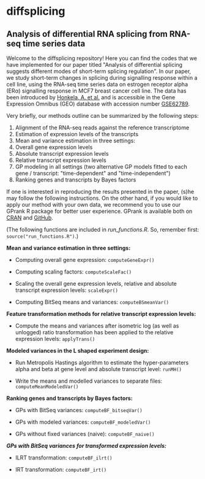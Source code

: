 # diffsplicing
## Analysis of differential RNA splicing from RNA-seq time series data

Welcome to the diffsplicing repository! Here you can find the codes that we have implemented for our paper titled "Analysis of differential splicing suggests different modes of short-term splicing regulation". 
In our paper, we study short-term changes in splicing during signalling response within a cell line, using the RNA-seq time series data on estrogen receptor alpha (ERα) signalling response in MCF7 breast
cancer cell line. The data has been introduced by [Honkela, A. et al.](http://www.pnas.org/content/112/42/13115.abstract) and is accessible in the Gene Expression Omnibus (GEO) database with accession
number [GSE62789](http://www.ncbi.nlm.nih.gov/geo/query/acc.cgi?acc=GSE62789).

Very briefly, our methods outline can be summarized by the following steps:

1. Alignment of the RNA-seq reads against the reference transcriptome
2. Estimation of expression levels of the transcripts
3. Mean and variance estimation in three settings:
  1. Overall gene expression levels
  2. Absolute transcript expression levels
  3. Relative transcript expression levels
4. GP modeling in all settings (two alternative GP models fitted to each gene / transcript: "time-dependent" and "time-independent")
5. Ranking genes and transcripts by Bayes factors

If one is interested in reproducing the results presented in the paper, (s)he may follow the following instructions.
On the other hand, if you would like to apply our method with your own data, we recommend you to use our GPrank R
package for better user experience. GPrank is available both on [CRAN](https://CRAN.R-project.org/package=GPrank) and
[GitHub](https://github.com/PROBIC/GPrank).

(The following functions are included in *run_functions.R*. So, remember first: `source("run_functions.R")`.)

**Mean and variance estimation in three settings:**

* Computing overall gene expression:  `computeGeneExpr()`

* Computing scaling factors: `computeScaleFac()`

* Scaling the overall gene expression levels, relative and absolute transcript expression levels: `scaleExpr()`

* Computing BitSeq means and variances: `computeBSmeanVar()`

**Feature transformation methods for relative transcript expression levels:**

* Compute the means and variances after isometric log (as well as unlogged) ratio transformation has been applied to the relative expression levels: `applyTrans()`

**Modeled variances in the L shaped experiment design:**

* Run Metropolis Hastings algorithm to estimate the hyper-parameters alpha and beta at gene level and absolute transcript level: `runMH()`

* Write the means and modelled variances to separate files: `computeMeanModeledVar()`

**Ranking genes and transcripts by Bayes factors:**

* GPs with BitSeq variances: `computeBF_bitseqVar()`

* GPs with modeled variances: `computeBF_modeledVar()`

* GPs without fixed variances (naive): `computeBF_naive()`

***GPs with BitSeq variances for transformed expression levels:***

* ILRT transformation: `computeBF_ilrt()`

* IRT transformation: `computeBF_irt()`




